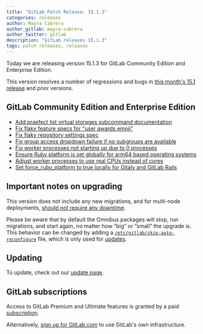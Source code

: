 ```yaml
---
title: "GitLab Patch Release: 15.1.3"
categories: releases
author: Mayra Cabrera
author_gitlab: mayra-cabrera
author_twitter: gitlab
description: "GitLab releases 15.1.3"
tags: patch releases, releases
---
```


<!-- For detailed instructions on how to complete this, please see https://gitlab.com/gitlab-org/release/docs/blob/master/general/patch/blog-post.md -->

Today we are releasing version 15.1.3 for GitLab Community Edition and Enterprise Edition.

This version resolves a number of regressions and bugs in
[this month's 15.1 release](/releases/2022/06/22/gitlab-15-1-released/) and
prior versions.

## GitLab Community Edition and Enterprise Edition

<!--
- [Description](GitLab MR LINK)
- [Description](GitLab MR LINK)
-->

* [Add praefect list virtual storages subcommand documentation](https://gitlab.com/gitlab-org/gitlab/-/merge_requests/89936)
* [Fix flaky feature specs for "user awards emoji"](https://gitlab.com/gitlab-org/gitlab/-/merge_requests/91630)
* [Fix flaky repository settings spec](https://gitlab.com/gitlab-org/gitlab/-/merge_requests/92178)
* [Fix group access dropdown failure if no subgroups are available](https://gitlab.com/gitlab-org/gitlab/-/merge_requests/91635)
* [Fix worker processes not starting up due to 0 processes](https://gitlab.com/gitlab-org/omnibus-gitlab/-/merge_requests/6192)
* [Ensure Ruby platform is set globally for arm64 based operating systems](https://gitlab.com/gitlab-org/omnibus-gitlab/-/merge_requests/6208)
* [Adjust worker processes to use real CPUs instead of cores](https://gitlab.com/gitlab-org/omnibus-gitlab/-/merge_requests/6210)
* [Set force_ruby_platform to true locally for Gitaly and GitLab Rails](https://gitlab.com/gitlab-org/omnibus-gitlab/-/merge_requests/6212)
<!-- {{ MERGE_REQUEST_LIST }} -->

## Important notes on upgrading

This version does not include any new migrations, and for multi-node deployments, [should not require any downtime](https://docs.gitlab.com/ee/update/#upgrading-without-downtime).

Please be aware that by default the Omnibus packages will stop, run migrations,
and start again, no matter how “big” or “small” the upgrade is. This behavior
can be changed by adding a [`/etc/gitlab/skip-auto-reconfigure`](http://docs.gitlab.com/omnibus/update/README.html) file,
which is only used for [updates](https://docs.gitlab.com/omnibus/update/README.html).

## Updating

To update, check out our [update page](/update/).

## GitLab subscriptions

Access to GitLab Premium and Ultimate features is granted by a paid [subscription](/pricing/).

Alternatively, [sign up for GitLab.com](https://gitlab.com/users/sign_in)
to use GitLab's own infrastructure.
